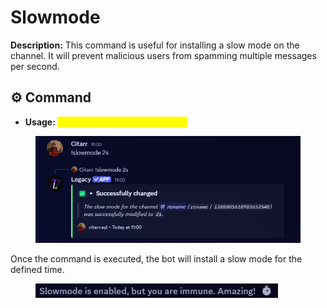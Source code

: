 # Slowmode

**Description:** This command is useful for installing a slow mode on the channel. It will prevent malicious users from spamming multiple messages per second.

## ⚙️ Command

* **Usage: &#x20;**<mark style="color:yellow;">**`slowmode <time/off> <channel>`**</mark>&#x20;

<figure><img src="../../.gitbook/assets/image (50) (1).png" alt=""><figcaption></figcaption></figure>

Once the command is executed, the bot will install a slow mode for the defined time.

<figure><img src="../../.gitbook/assets/image (51) (1).png" alt=""><figcaption></figcaption></figure>
